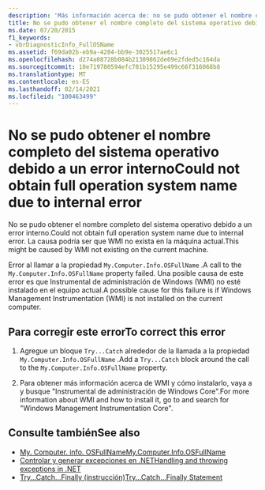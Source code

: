 ```yaml
---
description: 'Más información acerca de: no se pudo obtener el nombre completo del sistema operativo debido a un error interno'
title: No se pudo obtener el nombre completo del sistema operativo debido a un error interno
ms.date: 07/20/2015
f1_keywords:
- vbrDiagnosticInfo_FullOSName
ms.assetid: f69da02b-eb9a-4284-bb9e-3025517ae6c1
ms.openlocfilehash: d274a08728b084b21309862de69e2fded5c164da
ms.sourcegitcommit: 10e719780594efc781b15295e499c66f316068b8
ms.translationtype: MT
ms.contentlocale: es-ES
ms.lasthandoff: 02/14/2021
ms.locfileid: "100463499"
---
```

# <a name="could-not-obtain-full-operation-system-name-due-to-internal-error"></a><span data-ttu-id="0ee86-103">No se pudo obtener el nombre completo del sistema operativo debido a un error interno</span><span class="sxs-lookup"><span data-stu-id="0ee86-103">Could not obtain full operation system name due to internal error</span></span>

<span data-ttu-id="0ee86-104">No se pudo obtener el nombre completo del sistema operativo debido a un error interno.</span><span class="sxs-lookup"><span data-stu-id="0ee86-104">Could not obtain full operation system name due to internal error.</span></span> <span data-ttu-id="0ee86-105">La causa podría ser que WMI no exista en la máquina actual.</span><span class="sxs-lookup"><span data-stu-id="0ee86-105">This might be caused by WMI not existing on the current machine.</span></span>  
  
 <span data-ttu-id="0ee86-106">Error al llamar a la propiedad `My.Computer.Info.OSFullName` .</span><span class="sxs-lookup"><span data-stu-id="0ee86-106">A call to the `My.Computer.Info.OSFullName` property failed.</span></span> <span data-ttu-id="0ee86-107">Una posible causa de este error es que Instrumental de administración de Windows (WMI) no esté instalado en el equipo actual.</span><span class="sxs-lookup"><span data-stu-id="0ee86-107">A possible cause for this failure is if Windows Management Instrumentation (WMI) is not installed on the current computer.</span></span>  
  
## <a name="to-correct-this-error"></a><span data-ttu-id="0ee86-108">Para corregir este error</span><span class="sxs-lookup"><span data-stu-id="0ee86-108">To correct this error</span></span>  
  
1. <span data-ttu-id="0ee86-109">Agregue un bloque `Try...Catch` alrededor de la llamada a la propiedad `My.Computer.Info.OSFullName` .</span><span class="sxs-lookup"><span data-stu-id="0ee86-109">Add a `Try...Catch` block around the call to the `My.Computer.Info.OSFullName` property.</span></span>  
  
2. <span data-ttu-id="0ee86-110">Para obtener más información acerca de WMI y cómo instalarlo, vaya a y busque "Instrumental de administración de Windows Core".</span><span class="sxs-lookup"><span data-stu-id="0ee86-110">For more information about WMI and how to install it, go to  and search for "Windows Management Instrumentation Core".</span></span>  
  
## <a name="see-also"></a><span data-ttu-id="0ee86-111">Consulte también</span><span class="sxs-lookup"><span data-stu-id="0ee86-111">See also</span></span>

- [<span data-ttu-id="0ee86-112">My. Computer. info. OSFullName</span><span class="sxs-lookup"><span data-stu-id="0ee86-112">My.Computer.Info.OSFullName</span></span>](xref:Microsoft.VisualBasic.Devices.ComputerInfo.OSFullName)
- [<span data-ttu-id="0ee86-113">Controlar y generar excepciones en .NET</span><span class="sxs-lookup"><span data-stu-id="0ee86-113">Handling and throwing exceptions in .NET</span></span>](../../standard/exceptions/index.md)
- [<span data-ttu-id="0ee86-114">Try...Catch...Finally (instrucción)</span><span class="sxs-lookup"><span data-stu-id="0ee86-114">Try...Catch...Finally Statement</span></span>](../language-reference/statements/try-catch-finally-statement.md)
